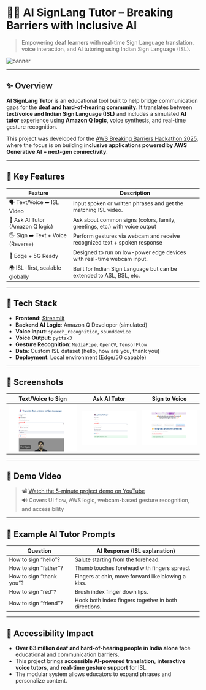 # 🧏‍♀️ AI SignLang Tutor – Breaking Barriers with Inclusive AI

> Empowering deaf learners with real-time Sign Language translation, voice interaction, and AI tutoring using Indian Sign Language (ISL).

![banner](image1.jpg)

---

## ✨ Overview

**AI SignLang Tutor** is an educational tool built to help bridge communication gaps for the **deaf and hard-of-hearing community**. It translates between **text/voice and Indian Sign Language (ISL)** and includes a simulated **AI tutor** experience using **Amazon Q logic**, voice synthesis, and real-time gesture recognition.

This project was developed for the [AWS Breaking Barriers Hackathon 2025](https://devpost.com/...), where the focus is on building **inclusive applications powered by AWS Generative AI + next-gen connectivity**.

---

## 🧠 Key Features

| Feature                         | Description                                                                 |
|---------------------------------|-----------------------------------------------------------------------------|
| 🗣️ Text/Voice ➡️ ISL Video        | Input spoken or written phrases and get the matching ISL video.            |
| 🤖 Ask AI Tutor (Amazon Q logic) | Ask about common signs (colors, family, greetings, etc.) with voice output |
| 🖐️ Sign ➡️ Text + Voice (Reverse) | Perform gestures via webcam and receive recognized text + spoken response  |
| 📶 Edge + 5G Ready              | Designed to run on low-power edge devices with real-time webcam input.     |
| 🌍 ISL-first, scalable globally | Built for Indian Sign Language but can be extended to ASL, BSL, etc.       |

---

## 🚀 Tech Stack

- **Frontend**: [Streamlit](https://streamlit.io/)
- **Backend AI Logic**: Amazon Q Developer (simulated)
- **Voice Input**: `speech_recognition`, `sounddevice`
- **Voice Output**: `pyttsx3`
- **Gesture Recognition**: `MediaPipe`, `OpenCV`, `TensorFlow`
- **Data**: Custom ISL dataset (hello, how are you, thank you)
- **Deployment**: Local environment (Edge/5G capable)

---

## 📸 Screenshots

| Text/Voice to Sign | Ask AI Tutor | Sign to Voice |
|--------------------|--------------|----------------|
| ![TextToSign](screenshots/text_to_sign.png) | ![AskAI](screenshots/ask_ai.png) | ![Gesture](screenshots/sign_to_text.png) |

---

## 🎥 Demo Video

> 📽️ [Watch the 5-minute project demo on YouTube](https://www.youtube.com/...)  
> 🔊 Covers UI flow, AWS logic, webcam-based gesture recognition, and accessibility

---

## 🧩 Example AI Tutor Prompts

| Question                  | AI Response (ISL explanation)                               |
|--------------------------|-------------------------------------------------------------|
| How to sign “hello”?     | Salute starting from the forehead.                         |
| How to sign  “father”? | Thumb touches forehead with fingers spread.                |
| How to sign “thank you”? | Fingers at chin, move forward like blowing a kiss.         |
| How to sign “red”?       | Brush index finger down lips.                              |
| How to sign “friend”? | Hook both index fingers together in both directions.      |

---

## 🌈 Accessibility Impact

- **Over 63 million deaf and hard-of-hearing people in India alone** face educational and communication barriers.
- This project brings **accessible AI-powered translation**, **interactive voice tutors**, and **real-time gesture support** for ISL.
- The modular system allows educators to expand phrases and personalize content.




